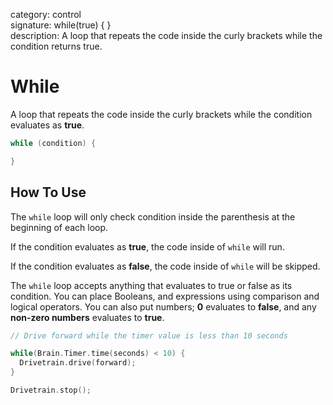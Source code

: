 category: control  
signature: while(true) { }  
description: A loop that repeats the code inside the curly brackets while the condition returns true. 

# While
A loop that repeats the code inside the curly brackets while the condition evaluates as **true**.   

```cpp
while (condition) {

}
```

## How To Use

The `while` loop will only check condition inside the parenthesis at the beginning of each loop. 

If the condition evaluates as **true**, the code inside of `while` will run.

If the condition evaluates as **false**, the code inside of `while` will be skipped.

The `while` loop accepts anything that evaluates to true or false as its condition. You can place Booleans, and expressions using comparison and logical operators. You can also put numbers; **0** evaluates to **false**, and any **non-zero numbers** evaluates to **true**. 

```cpp
// Drive forward while the timer value is less than 10 seconds

while(Brain.Timer.time(seconds) < 10) {
  Drivetrain.drive(forward);
}

Drivetrain.stop();
```

<advanced>
</advanced>